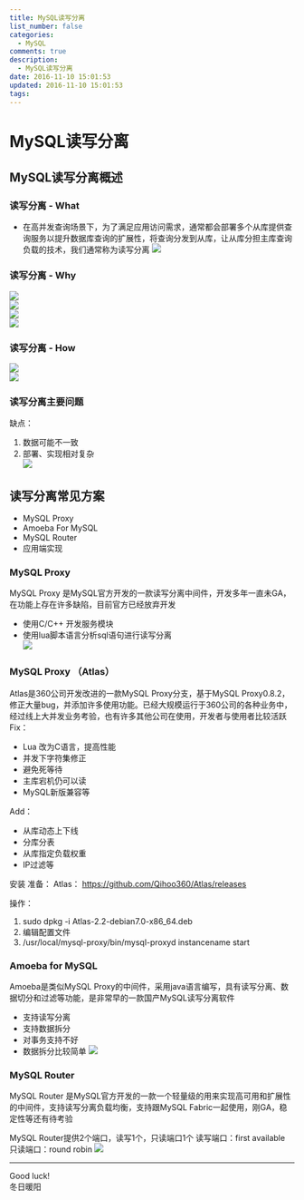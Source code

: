 ```yaml
---
title: MySQL读写分离
list_number: false
categories:
  - MySQL
comments: true
description:
  - MySQL读写分离
date: 2016-11-10 15:01:53
updated: 2016-11-10 15:01:53
tags:
---
```


# MySQL读写分离

## MySQL读写分离概述

### 读写分离 - What
- 在高并发查询场景下，为了满足应用访问需求，通常都会部署多个从库提供查询服务以提升数据库查询的扩展性，将查询分发到从库，让从库分担主库查询负载的技术，我们通常称为读写分离
![](http://ocaw8wyva.bkt.clouddn.com/markdown-img-paste-20161110150550728.png)

### 读写分离 - Why
![](http://ocaw8wyva.bkt.clouddn.com/markdown-img-paste-20161110161053462.png)   
![](http://ocaw8wyva.bkt.clouddn.com/markdown-img-paste-20161110161226636.png)      
![](http://ocaw8wyva.bkt.clouddn.com/markdown-img-paste-20161110161319923.png)     
![](http://ocaw8wyva.bkt.clouddn.com/markdown-img-paste-20161110161420860.png)   


### 读写分离 - How
![](http://ocaw8wyva.bkt.clouddn.com/markdown-img-paste-20161110161450249.png)  
![](http://ocaw8wyva.bkt.clouddn.com/markdown-img-paste-20161110161526576.png)  


### 读写分离主要问题
缺点：
1. 数据可能不一致
2. 部署、实现相对复杂  
![](http://ocaw8wyva.bkt.clouddn.com/markdown-img-paste-20161110161728463.png)

## 读写分离常见方案
- MySQL Proxy
- Amoeba For MySQL
- MySQL Router
- 应用端实现

### MySQL Proxy
MySQL Proxy 是MySQL官方开发的一款读写分离中间件，开发多年一直未GA，在功能上存在许多缺陷，目前官方已经放弃开发
- 使用C/C++ 开发服务模块
- 使用lua脚本语言分析sql语句进行读写分离  
![](http://ocaw8wyva.bkt.clouddn.com/markdown-img-paste-20161110175403769.png)

### MySQL Proxy （Atlas）
Atlas是360公司开发改进的一款MySQL Proxy分支，基于MySQL Proxy0.8.2，修正大量bug，并添加许多使用功能。已经大规模运行于360公司的各种业务中，经过线上大并发业务考验，也有许多其他公司在使用，开发者与使用者比较活跃
Fix：
- Lua 改为C语言，提高性能
- 并发下字符集修正
- 避免死等待
- 主库宕机仍可以读
- MySQL新版兼容等

Add：
- 从库动态上下线
- 分库分表
- 从库指定负载权重
- IP过滤等

安装
准备：
Atlas： https://github.com/Qihoo360/Atlas/releases

操作：
1. sudo dpkg -i Atlas-2.2-debian7.0-x86_64.deb
2. 编辑配置文件
3. /usr/local/mysql-proxy/bin/mysql-proxyd instancename start


### Amoeba for MySQL
Amoeba是类似MySQL Proxy的中间件，采用java语言编写，具有读写分离、数据切分和过滤等功能，是非常早的一款国产MySQL读写分离软件
- 支持读写分离
- 支持数据拆分
- 对事务支持不好
- 数据拆分比较简单
![](http://ocaw8wyva.bkt.clouddn.com/markdown-img-paste-20161110180125249.png)


### MySQL Router
MySQL Router 是MySQL官方开发的一款一个轻量级的用来实现高可用和扩展性的中间件，支持读写分离负载均衡，支持跟MySQL Fabric一起使用，刚GA，稳定性等还有待考验

MySQL Router提供2个端口，读写1个，只读端口1个
读写端口：first available
只读端口：round robin
![](http://ocaw8wyva.bkt.clouddn.com/markdown-img-paste-2016111018245511.png)

----
Good luck!  
冬日暖阳
